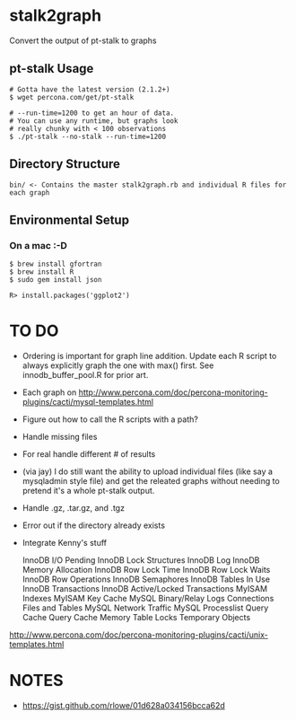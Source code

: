 stalk2graph
===========

Convert the output of pt-stalk to graphs

pt-stalk Usage
--------------

    # Gotta have the latest version (2.1.2+)
    $ wget percona.com/get/pt-stalk
    
    # --run-time=1200 to get an hour of data. 
    # You can use any runtime, but graphs look 
    # really chunky with < 100 observations
    $ ./pt-stalk --no-stalk --run-time=1200

Directory Structure
-------------------

    bin/ <- Contains the master stalk2graph.rb and individual R files for each graph

Environmental Setup
-------------------

### On a mac :-D

    $ brew install gfortran
    $ brew install R
    $ sudo gem install json

    R> install.packages('ggplot2')

TO DO
=====

* Ordering is important for graph line addition.  Update each R script
  to always explicitly graph the one with max() first.  See
  innodb_buffer_pool.R for prior art.
* Each graph on http://www.percona.com/doc/percona-monitoring-plugins/cacti/mysql-templates.html
* Figure out how to call the R scripts with a path?
* Handle missing files
* For real handle different # of results
* (via jay) I do still want the ability to upload individual files (like say a mysqladmin style file) and get the releated graphs without needing to pretend it's a whole pt-stalk output.
* Handle .gz, .tar.gz, and .tgz
* Error out if the directory already exists
* Integrate Kenny's stuff

    InnoDB I/O Pending
    InnoDB Lock Structures
    InnoDB Log
    InnoDB Memory Allocation
    InnoDB Row Lock Time
    InnoDB Row Lock Waits
    InnoDB Row Operations
    InnoDB Semaphores
    InnoDB Tables In Use
    InnoDB Transactions
    InnoDB Active/Locked Transactions
    MyISAM Indexes
    MyISAM Key Cache
    MySQL Binary/Relay Logs
    Connections
    Files and Tables
    MySQL Network Traffic
    MySQL Processlist
    Query Cache
    Query Cache Memory
    Table Locks
    Temporary Objects

http://www.percona.com/doc/percona-monitoring-plugins/cacti/unix-templates.html

NOTES
=====

* https://gist.github.com/rlowe/01d628a034156bcca62d
